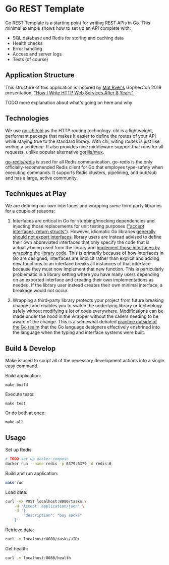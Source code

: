 # Go REST Template
Go REST Template is a starting point for writing REST APIs in Go. This minimal example shows how to set up an API complete with:
- SQL database and Redis for storing and caching data
- Health checks
- Error handling
- Access and server logs
- Tests (of course)

## Application Structure
This structure of this application is inspired by [Mat Ryer's](https://github.com/matryer) GopherCon 2019 presentation,
["How I Write HTTP Web Services After 8 Years"](https://www.youtube.com/watch?v=rWBSMsLG8po).

TODO more explanation about what's going on here and why

## Technologies
We use [go-chi/chi](https://github.com/go-chi/chi) as the HTTP routing technology. chi is a lightweight, performant package that makes it
easier to define the routes of your API while staying true to the standard library. With chi, witing routes is just like writing a sentence.
It also provides nice middleware support that runs for all requests, unlike popular alternative
[gorilla/mux](https://github.com/gorilla/mux/issues/416).

[go-redis/redis](https://github.com/go-redis/redis) is used for all Redis communication. go-redis is the only officially-recommended Redis
client for Go that employes type-safety when executing commands. It supports Redis clusters, pipelining, and pub/sub and has a large,
active community.

## Techniques at Play
We are defining our own interfaces and wrapping *some* third party libraries for a couple of reasons:

1. Interfaces are critical in Go for stubbing/mocking dependencies and injecting those replacements for unit testing purposes
(["accept interfaces, return structs"](https://medium.com/@cep21/what-accept-interfaces-return-structs-means-in-go-2fe879e25ee8)). However,
idiomatic Go libraries [generally should not export interfaces](https://github.com/golang/go/wiki/CodeReviewComments#interfaces). library users are
instead advised to define their own abbreviated interfaces that only specify the code that is actually being used from the library and
[implement those interfaces by wrapping the library code](https://rakyll.org/interface-pollution/). This is primarily because of how
interfaces in Go are designed; interfaces are implicit rather than explicit and adding new functions to an interface breaks all instances
of that interface because they must now implement that new function. This is particularly problematic in a library setting where you have
many users depending on an exported interface and creating their own implementations as needed. If the library
user instead creates their own minimal interface, a breakage would not occur.

2. Wrapping a third-party library protects your project from future breaking changes and enables you to switch the underlying library or
technology safely without modifying a lot of code everywhere. Modifications can be made under the hood in the wrapper without the callers
needing to be aware of the change. This is a somewhat debated
[practice outside of the Go realm](https://softwareengineering.stackexchange.com/questions/107338/) that the Go language
designers effectively enshrined into the language when the typing and interface systems were built.

## Build & Develop
Make is used to script all of the necessary development actions into a single easy command.

Build application:
```
make build
```

Execute tests:
```
make test
```

Or do both at once:
```
make all
```

## Usage
Set up Redis:
```zsh
# TODO set up docker compose
docker run --name redis -p 6379:6379 -d redis:6
```

Build and run application:
```zsh
make run
```

Load data:
```zsh
curl -vX POST localhost:8080/tasks \
    -H 'Accept: application/json' \
    -d '{
        "description": "buy socks"
    }'
```

Retrieve data:
```zsh
curl -v localhost:8080/tasks/<ID>
```

Get health:
```zsh
curl -v localhost:8080/health
```
